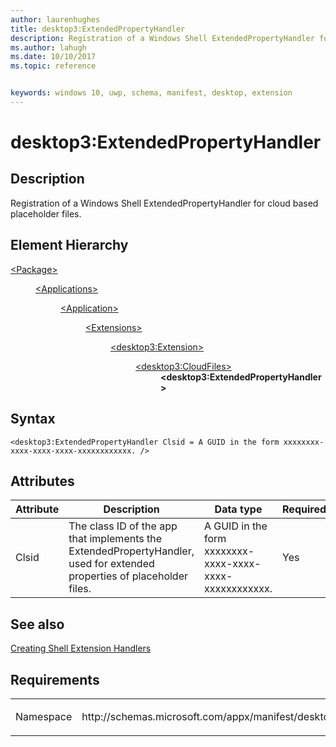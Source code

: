 ```yaml
---
author: laurenhughes
title: desktop3:ExtendedPropertyHandler
description: Registration of a Windows Shell ExtendedPropertyHandler for cloud based placeholder files. 
ms.author: lahugh
ms.date: 10/10/2017
ms.topic: reference


keywords: windows 10, uwp, schema, manifest, desktop, extension 
---
```


# desktop3:ExtendedPropertyHandler

## Description
Registration of a Windows Shell ExtendedPropertyHandler for cloud based placeholder files. 

## Element Hierarchy
<dl>
<dt><a href="element-package.md">&lt;Package&gt;</a></dt>
<dd>
<dl>
<dt><a href="element-applications.md">&lt;Applications&gt;</a></dt>
<dd>
<dl>
<dt><a href="element-application.md">&lt;Application&gt;</a></dt>
<dd>
<dl>
<dt><a href="element-1-extensions.md">&lt;Extensions&gt;</a></dt>
<dd>
<dl>
<dt><a href="element-desktop3-extension.md">&lt;desktop3:Extension&gt;</a></dt>
<dd>
<dl>
<dt><a href="element-desktop3-cloudfiles.md">&lt;desktop3:CloudFiles&gt;</a></dt>
<dd><b>&lt;desktop3:ExtendedPropertyHandler&gt;</b></dd>
</dl>
</dd>
</dl>
</dd>
</dl>
</dd>
</dl>
</dd>
</dl>
</dd>
</dl>


## Syntax
```syntax
<desktop3:ExtendedPropertyHandler Clsid = A GUID in the form xxxxxxxx-xxxx-xxxx-xxxx-xxxxxxxxxxxx. />
```

## Attributes
| Attribute | Description | Data type | Required |
|-----------|-------------|-----------|----------|
| Clsid | The class ID of the app that implements the ExtendedPropertyHandler, used for extended properties of placeholder files. | A GUID in the form xxxxxxxx-xxxx-xxxx-xxxx-xxxxxxxxxxxx. | Yes |

## See also
[Creating Shell Extension Handlers](https://msdn.microsoft.com/library/windows/desktop/cc144067(v=vs.85).aspx)

## Requirements

<table>
<colgroup>
<col width="50%" />
<col width="50%" />
</colgroup>
<tbody>
<tr class="odd">
<td><p>Namespace</p></td>
<td><p>http://schemas.microsoft.com/appx/manifest/desktop/windows10/3</p></td>
</tr>
</tbody>
</table>